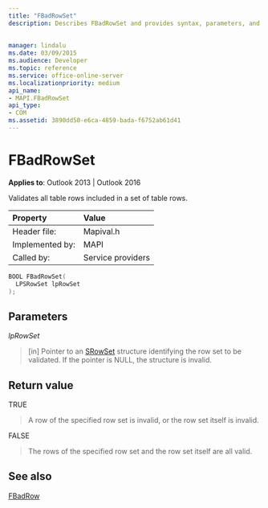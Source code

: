 ```yaml
---
title: "FBadRowSet"
description: Describes FBadRowSet and provides syntax, parameters, and return value.
 
 
manager: lindalu
ms.date: 03/09/2015
ms.audience: Developer
ms.topic: reference
ms.service: office-online-server
ms.localizationpriority: medium
api_name:
- MAPI.FBadRowSet
api_type:
- COM
ms.assetid: 3890dd50-e6ca-4859-bada-f6752ab61d41
---
```


# FBadRowSet

  
  
**Applies to**: Outlook 2013 | Outlook 2016 
  
Validates all table rows included in a set of table rows.
  
|Property |Value |
|:-----|:-----|
|Header file:  <br/> |Mapival.h  <br/> |
|Implemented by:  <br/> |MAPI  <br/> |
|Called by:  <br/> |Service providers  <br/> |
   
```cpp
BOOL FBadRowSet(
  LPSRowSet lpRowSet
);
```

## Parameters

 _lpRowSet_
  
> [in] Pointer to an [SRowSet](srowset.md) structure identifying the row set to be validated. If the pointer is NULL, the structure is invalid. 
    
## Return value

TRUE 
  
> A row of the specified row set is invalid, or the row set itself is invalid. 
    
FALSE 
  
> The rows of the specified row set and the row set itself are all valid.
    
## See also



[FBadRow](fbadrow.md)

